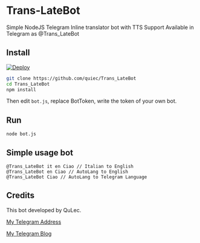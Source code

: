 
# Trans-LateBot
Simple NodeJS Telegram Inline translator bot with TTS Support
Available in Telegram as @Trans_LateBot
## Install
[![Deploy](https://www.herokucdn.com/deploy/button.svg)](https://heroku.com/deploy)

```sh
git clone https://github.com/quiec/Trans_LateBot
cd Trans_LateBot
npm install
```
Then edit `bot.js`, replace BotToken, write the token of your own bot.

## Run

    node bot.js

## Simple usage bot

    @Trans_LateBot it en Ciao // Italian to English
    @Trans_LateBot en Ciao // AutoLang to English
    @Trans_LateBot Ciao // AutoLang to Telegram Language

## Credits
This bot developed by QuLec.

[My Telegram Address](https://t.me/qulec)

[My Telegram Blog](https://t.me/Quiecs)
